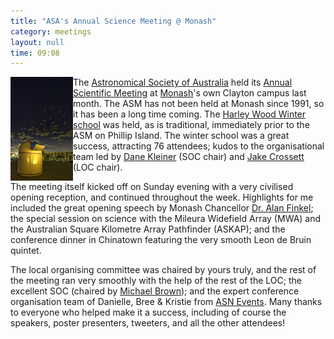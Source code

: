 ```yaml
---
title: "ASA's Annual Science Meeting @ Monash"
category: meetings
layout: null
time: 09:08
---
```

<!-- header generated from blosxom format post; make_header.pl 23.1.2022 -->
<p>
<img src="images/resizedimage161267-5.jpg" width="100" align="left">The
<a href="http://asa.astronomy.org.au/asa.html">Astronomical Society of
Australia</a> held its
<a href="http://asa2013.monash.edu">Annual Scientific Meeting</a> at 
<a href="http://monash.edu">Monash</a>'s own Clayton campus last month.
The ASM has not been held at Monash since 1991, so it has been  a long time
coming. The 
<a href="http://asa2013.monash.edu/hwws">Harley Wood Winter school</a> was
held, as is traditional, immediately prior to the ASM on Phillip Island. 
The winter school was a great success, attracting 76 attendees; kudos to the
organisational team led by 
<a href="http://monash.edu/science/about/schools/physics/people/students/kleiner.html">Dane Kleiner</a> (SOC chair) and 
<a href="http://monash.edu/science/about/schools/physics/people/students/crossett.html">Jake Crossett</a> (LOC chair).
</p>
<p>
The meeting itself kicked off on Sunday evening with a very civilised opening
reception, and continued throughout the week. Highlights for me included the
great opening speech by Monash Chancellor
<a href="http://www.adm.monash.edu/execserv/council/profile.html">Dr. Alan Finkel</a>; the special session on science with the Mileura Widefield Array (MWA)
and the Australian Square Kilometre Array Pathfinder (ASKAP); and the 
conference dinner in Chinatown featuring the very smooth 
Leon de Bruin quintet.
</p>
<p>
The local organising committee was chaired by yours truly, and the rest of the
meeting ran very smoothly with the help
of the rest of the LOC; the excellent SOC (chaired by 
<a href="http://monash.edu/science/about/schools/physics/people/academic/brown.html">Michael Brown</a>);
and the expert conference organisation team of Danielle, Bree & Kristie from
<a href="http://asnevents.com.au">ASN Events</a>.
Many thanks to everyone who helped make it
a success, including of course the speakers, poster presenters, tweeters, and
all the other attendees!
